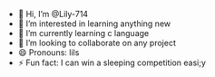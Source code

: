 - 👋 Hi, I’m @Lily-714
- 👀 I’m interested in learning anything new
- 🌱 I’m currently learning c language
- 💞️ I’m looking to collaborate on any project 
- 😄 Pronouns: lils
- ⚡ Fun fact: I can win a sleeping competition easi;y

<!---
Lily-714/Lily-714 is a ✨ special ✨ repository because its `README.md` (this file) appears on your GitHub profile.
You can click the Preview link to take a look at your changes.
--->
